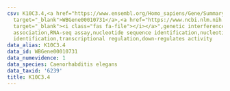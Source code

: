 ```yaml
---
csv: K10C3.4,<a href="https://www.ensembl.org/Homo_sapiens/Gene/Summary?db=core;g=WBGene00010731"
  target="_blank">WBGene00010731</a>,<a href="https://www.ncbi.nlm.nih.gov/pubmed/27496166"
  target="_blank"><i class="fas fa-file"></i></a>",genetic interference,functional
  association,RNA-seq assay,nucleotide sequence identification,nucleotide sequence
  identification,transcriptional regulation,down-regulates activity
data_alias: K10C3.4
data_id: WBGene00010731
data_numevidence: 1
data_species: Caenorhabditis elegans
data_taxid: '6239'
title: K10C3.4
---
```

